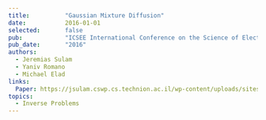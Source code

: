 ```yaml
---
title:          "Gaussian Mixture Diffusion"
date:           2016-01-01
selected:       false
pub:            "ICSEE International Conference on the Science of Electrical Engineering"
pub_date:       "2016"
authors:
  - Jeremias Sulam
  - Yaniv Romano
  - Michael Elad
links:
  Paper: https://jsulam.cswp.cs.technion.ac.il/wp-content/uploads/sites/27/2016/11/Gaussian-Mixture-Diffusion-Eilat2016.pdf
topics:
  - Inverse Problems
---
```

